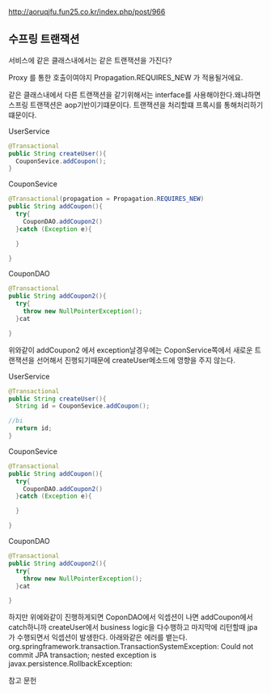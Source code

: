http://aoruqjfu.fun25.co.kr/index.php/post/966


## 수프링 트랜잭션

서비스에 같은 클래스내에서는 같은 트랜잭션을 가진다?

Proxy 를 통한 호출이여야지 Propagation.REQUIRES_NEW 가 적용될거에요.


같은 클래스내에서 다른 트랜잭션을 같기위해서는 interface를 사용해야한다.왜냐하면 스프링 트랜잭션은 aop기반이기떄문이다. 트랜잭션을 처리할떄 프록시를 통해처리하기떄문이다.

UserService
```java
@Transactional
public String createUser(){
  CouponSevice.addCoupon();
}
```
CouponSevice
```java
@Transactional(propagation = Propagation.REQUIRES_NEW)
public String addCoupon(){
  try{
    CouponDAO.addCoupon2()
  }catch (Exception e){

  }

}
```
CouponDAO
```java
@Transactional
public String addCoupon2(){
  try{
    throw new NullPointerException();
  }cat

}
```
위와같이 addCoupon2 에서 exception날경우에는 CoponService쪽에서 새로운 트랜잭션을 선어해서 진행되기때문에 createUser메소드에 영향을 주지 않는다.


UserService
```java
@Transactional
public String createUser(){
  String id = CouponSevice.addCoupon();

//bi
  return id;
}
```
CouponSevice
```java
@Transactional
public String addCoupon(){
  try{
    CouponDAO.addCoupon2()
  }catch (Exception e){

  }

}
```
CouponDAO
```java
@Transactional
public String addCoupon2(){
  try{
    throw new NullPointerException();
  }cat

}
```
하지만 위에와같이 진행하게되면 CoponDAO에서 익셉션이 나면 addCoupon에서 catch하니까 createUser에서 business logic을 다수행하고 마지막에 리턴할때 jpa가 수행되면서 익셉션이 발생한다. 아래와같은 에러를 뱉는다.
org.springframework.transaction.TransactionSystemException: Could not commit JPA transaction; nested exception is javax.persistence.RollbackException:





참고 문헌
